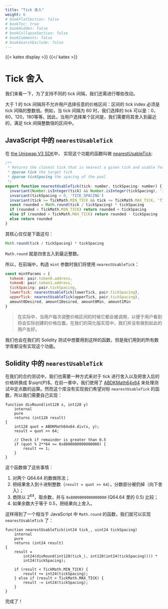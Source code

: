 ```yaml
---
title: "Tick 舍入"
weight: 6
# bookFlatSection: false
# bookToc: true
# bookHidden: false
# bookCollapseSection: false
# bookComments: false
# bookSearchExclude: false
---
```


{{< katex display >}} {{</ katex >}}

# Tick 舍入

我们来看一下，为了支持不同的 tick 间隔，我们还需进行哪些改动。

大于 1 的 tick 间隔将不允许用户选择任意的价格区间：区间的 tick index 必须是 tick 间隔的整数倍。例如，当 tick 间隔为 60 时，我们选择的 tick 可以是：0，60，120，180等等。因此，当用户选择某个区间是，我们需要将其舍入到最近的，满足 tick 间隔整数倍的区间中。

## JavaScript 中的 `nearestUsableTick`
在 [the Uniswap V3 SDK](https://github.com/Uniswap/v3-sdk)中， 实现这个功能的函数叫做 [nearestUsableTick](https://github.com/Uniswap/v3-sdk/blob/b6cd73a71f8f8ec6c40c130564d3aff12c38e693/src/utils/nearestUsableTick.ts):
```javascript
/**
 * Returns the closest tick that is nearest a given tick and usable for the given tick spacing
 * @param tick the target tick
 * @param tickSpacing the spacing of the pool
 */
export function nearestUsableTick(tick: number, tickSpacing: number) {
  invariant(Number.isInteger(tick) && Number.isInteger(tickSpacing), 'INTEGERS')
  invariant(tickSpacing > 0, 'TICK_SPACING')
  invariant(tick >= TickMath.MIN_TICK && tick <= TickMath.MAX_TICK, 'TICK_BOUND')
  const rounded = Math.round(tick / tickSpacing) * tickSpacing
  if (rounded < TickMath.MIN_TICK) return rounded + tickSpacing
  else if (rounded > TickMath.MAX_TICK) return rounded - tickSpacing
  else return rounded
}
```

其核心仅仅是下面这句：
```javascript
Math.round(tick / tickSpacing) * tickSpacing
```

`Math.round` 就是四舍五入到最近整数。

所以，在前端中，构造 `mint` 参数时我们将使用 `nearestUsableTick`：
```javascript
const mintParams = {
  tokenA: pair.token0.address,
  tokenB: pair.token1.address,
  tickSpacing: pair.tickSpacing,
  lowerTick: nearestUsableTick(lowerTick, pair.tickSpacing),
  upperTick: nearestUsableTick(upperTick, pair.tickSpacing),
  amount0Desired, amount1Desired, amount0Min, amount1Min
}
```

> 在实际中，当用户每次调整价格区间的时候它都会被调用，以便于用户看到将会实际创建的价格位置。在我们的简化版实现中，我们并没有做到如此的用户友好。

我们也会在我们的 Solidity 测试中想要用到这样的函数，但是我们用到的所有数学库都没有实现这个功能。

## Solidity 中的 `nearestUsableTick`

在我们的合约测试中，我们也需要一种方式来对于 tick 进行舍入以及把舍入后的价格转换成 $\sqrt{P}$。在前一章中，我们使用了 [ABDKMath64x64](https://github.com/abdk-consulting/abdk-libraries-solidity) 来处理测试中定点数的运算。然而这个库没有实现我们希望对标 `nearestUsableTick` 的函数，所以我们需要自己实现：

```solidity
function divRound(int128 x, int128 y)
    internal
    pure
    returns (int128 result)
{
    int128 quot = ABDKMath64x64.div(x, y);
    result = quot >> 64;

    // Check if remainder is greater than 0.5
    if (quot % 2**64 >= 0x8000000000000000) {
        result += 1;
    }
}
```

这个函数做了这些事情：
1. 对两个 Q64.64 的数做除法；
2. 把结果舍入到十进制整数（`result = quot >> 64`），分数部分被扔掉（向下舍入）；
3. 商除以 $2^{64}$，取余数，并与 `0x8000000000000000` (Q64.64 里的 0.5) 比较；
4. 如果余数大于等于 0.5，把结果向上舍入。

这样得到了一个相当于 JavaScript 中 `Math.round` 的函数，我们就可以实现 `nearestUsableTick` 了：

```solidity
function nearestUsableTick(int24 tick_, uint24 tickSpacing)
    internal
    pure
    returns (int24 result)
{
    result =
        int24(divRound(int128(tick_), int128(int24(tickSpacing)))) *
        int24(tickSpacing);

    if (result < TickMath.MIN_TICK) {
        result += int24(tickSpacing);
    } else if (result > TickMath.MAX_TICK) {
        result -= int24(tickSpacing);
    }
}
```

完成了！